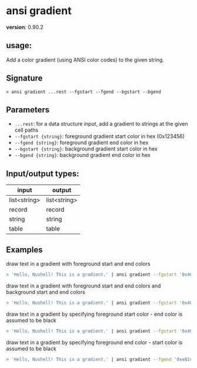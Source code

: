 # ansi gradient

**version**: 0.90.2

## **usage**:

Add a color gradient (using ANSI color codes) to the given string.

## Signature

`> ansi gradient ...rest --fgstart --fgend --bgstart --bgend`

## Parameters

- `...rest`: for a data structure input, add a gradient to strings at the given cell paths
- `--fgstart {string}`: foreground gradient start color in hex (0x123456)
- `--fgend {string}`: foreground gradient end color in hex
- `--bgstart {string}`: background gradient start color in hex
- `--bgend {string}`: background gradient end color in hex

## Input/output types:

| input          | output         |
| -------------- | -------------- |
| list\<string\> | list\<string\> |
| record         | record         |
| string         | string         |
| table          | table          |

## Examples

draw text in a gradient with foreground start and end colors

```bash
> 'Hello, Nushell! This is a gradient.' | ansi gradient --fgstart '0x40c9ff' --fgend '0xe81cff'
```

draw text in a gradient with foreground start and end colors and background start and end colors

```bash
> 'Hello, Nushell! This is a gradient.' | ansi gradient --fgstart '0x40c9ff' --fgend '0xe81cff' --bgstart '0xe81cff' --bgend '0x40c9ff'
```

draw text in a gradient by specifying foreground start color - end color is assumed to be black

```bash
> 'Hello, Nushell! This is a gradient.' | ansi gradient --fgstart '0x40c9ff'
```

draw text in a gradient by specifying foreground end color - start color is assumed to be black

```bash
> 'Hello, Nushell! This is a gradient.' | ansi gradient --fgend '0xe81cff'
```
